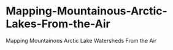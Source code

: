 # Mapping-Mountainous-Arctic-Lakes-From-the-Air
Mapping Mountainous Arctic Lake Watersheds From the Air
